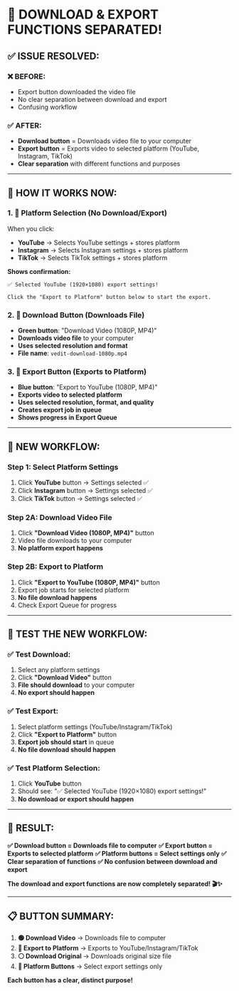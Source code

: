 # 🎯 **DOWNLOAD & EXPORT FUNCTIONS SEPARATED!**

## ✅ **ISSUE RESOLVED:**

### **❌ BEFORE:**
- Export button downloaded the video file
- No clear separation between download and export
- Confusing workflow

### **✅ AFTER:**
- **Download button** = Downloads video file to your computer
- **Export button** = Exports video to selected platform (YouTube, Instagram, TikTok)
- **Clear separation** with different functions and purposes

---

## 🔧 **HOW IT WORKS NOW:**

### **1. 📱 Platform Selection (No Download/Export)**
When you click:
- **YouTube** → Selects YouTube settings + stores platform
- **Instagram** → Selects Instagram settings + stores platform  
- **TikTok** → Selects TikTok settings + stores platform

**Shows confirmation:**
```
✅ Selected YouTube (1920×1080) export settings!

Click the "Export to Platform" button below to start the export.
```

### **2. 💾 Download Button (Downloads File)**
- **Green button**: "Download Video (1080P, MP4)"
- **Downloads video file** to your computer
- **Uses selected resolution and format**
- **File name**: `vedit-download-1080p.mp4`

### **3. 🚀 Export Button (Exports to Platform)**
- **Blue button**: "Export to YouTube (1080P, MP4)"
- **Exports video to selected platform**
- **Uses selected resolution, format, and quality**
- **Creates export job in queue**
- **Shows progress in Export Queue**

---

## 🎯 **NEW WORKFLOW:**

### **Step 1: Select Platform Settings**
1. Click **YouTube** button → Settings selected ✅
2. Click **Instagram** button → Settings selected ✅  
3. Click **TikTok** button → Settings selected ✅

### **Step 2A: Download Video File**
1. Click **"Download Video (1080P, MP4)"** button
2. Video file downloads to your computer
3. **No platform export happens**

### **Step 2B: Export to Platform**
1. Click **"Export to YouTube (1080P, MP4)"** button
2. Export job starts for selected platform
3. **No file download happens**
4. Check Export Queue for progress

---

## 🧪 **TEST THE NEW WORKFLOW:**

### **✅ Test Download:**
1. Select any platform settings
2. Click **"Download Video"** button
3. **File should download** to your computer
4. **No export should happen**

### **✅ Test Export:**
1. Select platform settings (YouTube/Instagram/TikTok)
2. Click **"Export to Platform"** button
3. **Export job should start** in queue
4. **No file download should happen**

### **✅ Test Platform Selection:**
1. Click **YouTube** button
2. Should see: "✅ Selected YouTube (1920×1080) export settings!"
3. **No download or export should happen**

---

## 🎉 **RESULT:**

**✅ Download button = Downloads file to computer**
**✅ Export button = Exports to selected platform**
**✅ Platform buttons = Select settings only**
**✅ Clear separation of functions**
**✅ No confusion between download and export**

**The download and export functions are now completely separated! 🎬✨**

---

## 📋 **BUTTON SUMMARY:**

1. **🟢 Download Video** → Downloads file to computer
2. **🔵 Export to Platform** → Exports to YouTube/Instagram/TikTok
3. **⚪ Download Original** → Downloads original size file
4. **🎯 Platform Buttons** → Select export settings only

**Each button has a clear, distinct purpose!**
